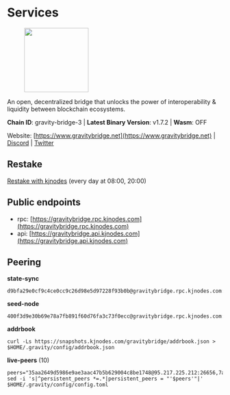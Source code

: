 # Services

<figure><img src="https://raw.githubusercontent.com/kj89/testnet_manuals/main/pingpub/logos/gravitybridge.png" width="150" alt=""><figcaption></figcaption></figure>

An open, decentralized bridge that unlocks the power of  interoperability & liquidity between blockchain ecosystems.

**Chain ID**: gravity-bridge-3 | **Latest Binary Version**: v1.7.2 | **Wasm**: OFF

Website: [https://www.gravitybridge.net](https://www.gravitybridge.net) | [Discord](https://discord.gg/ARV8dTSjAk) | [Twitter](https://twitter.com/gravity_bridge)

## Restake

[Restake with kjnodes](https://restake.app/gravitybridge/gravityvaloper1nw3uavthnjwsgrrjzav2wdg9m0pw7k4fc7hvlz) (every day at 08:00, 20:00)
## Public endpoints

* rpc: [https://gravitybridge.rpc.kjnodes.com](https://gravitybridge.rpc.kjnodes.com)
* api: [https://gravitybridge.api.kjnodes.com](https://gravitybridge.api.kjnodes.com)

## Peering

**state-sync**

```
d9bfa29e0cf9c4ce0cc9c26d98e5d97228f93b0b@gravitybridge.rpc.kjnodes.com:26656
```

**seed-node**

```
400f3d9e30b69e78a7fb891f60d76fa3c73f0ecc@gravitybridge.rpc.kjnodes.com:26659
```

**addrbook**
```
curl -Ls https://snapshots.kjnodes.com/gravitybridge/addrbook.json > $HOME/.gravity/config/addrbook.json
```

**live-peers** (10)
```
peers="35aa2649d5986e9ae3aac47b5b629004c8be1748@95.217.225.212:26656,7a05c69e10c76348e4fadeda5e0803ff4804e183@188.34.180.92:26656,32ec6bad2b67212d2cde5e01554cd2d22940ce03@142.132.154.176:26656,82bf13b3c0af8cd0ea69c64ff43e61a5b7dbae7f@176.126.87.56:26656,d9bfa29e0cf9c4ce0cc9c26d98e5d97228f93b0b@65.109.88.38:26656,5568cb9d7585c9b9d8b1685510c3ce6d2a465e8c@15.235.44.50:26656,774406f9e2c9c65e084effc8d823c470b82de6d0@146.19.24.186:26656,5ad3fe86b1214e1f5c897d23a2863fb46bdfc1f7@185.16.38.165:14256,c57dcf8e3af80236059194c86a6f81c1735903d6@162.19.89.8:10256,6eb2a2e7bcd82aad56b6652a328c72f148f84935@194.147.58.224:26656"
sed -i 's|^persistent_peers *=.*|persistent_peers = "'$peers'"|' $HOME/.gravity/config/config.toml
```
